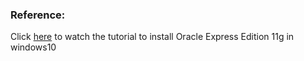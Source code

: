 ### Reference:
Click [here](https://youtu.be/NRnSO3dn4uA) to watch the tutorial to install Oracle Express Edition 11g in windows10
